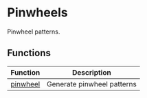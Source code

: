 # Pinwheels

Pinwheel patterns.

## Functions

| Function | Description |
|----------|-------------|
| [pinwheel](pinwheel.md) | Generate pinwheel patterns |
